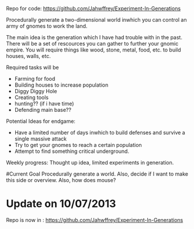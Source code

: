 Repo for code: https://github.com/Jahwffrey/Experiment-In-Generations

Procedurally generate a two-dimensional world inwhich you can control an army of gnomes to work the land.

The main idea is the generation which I have had trouble with in the past. There will be a set of rescources you can gather
to further your gnomic empire. You will require things like wood, stone, metal, food, etc. to build houses, walls, etc.


Required tasks will be
* Farming for food
* Building houses to increase population
* Diggy Diggy Hole
* Creating tools
* hunting?? (if i have time)
* Defending main base??


Potential Ideas for endgame:
* Have a limited number of days inwhich to build defenses and survive a single massive attack
* Try to get your gnomes to reach a certain population
* Attempt to find something critical underground.

Weekly progress:
Thought up idea, limited experiments in generation.

#Current Goal
Procedurally generate a world.
Also, decide if I want to make this side or overview.
Also, how does mouse?

Update on 10/07/2013
====================

Repo is now in : https://github.com/Jahwffrey/Experiment-In-Generations

